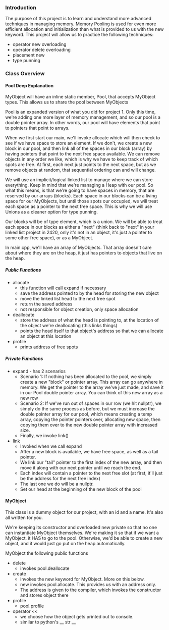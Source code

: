 ### Introduction

The purpose of this project is to learn and understand more advanced techniques in managing memory. Memory Pooling is used for even more efficient allocation and initialization than what is provided to us with the new keyword. This project will allow us to practice the following techniques:

- operator new overloading
- operator delete overloading
- placement new
- type punning

### Class Overview

#### Pool Deep Explanation

MyObject will have an inline static member, Pool, that accepts MyObject types. This allows us to share the pool between MyObjects

Pool is an expanded version of what you did for project 1. Only this time, we're adding one more layer of memory management, and so our pool is a double pointer array. In other words, our pool will have elements that point to pointers that point to arrays. 

When we first start our main, we'll invoke allocate which will then check to see if we have space to store an element. If we don't, we create a new block in our pool, and then link all of the spaces in our block (array) by having pointers that point to the next free space available. We can remove objects in any order we like, which is why we have to keep track of which spots are free. At first, each next just points to the next space, but as we remove objects at random, that sequential ordering can and will change.

We will use an implicit/logical linked list to manage where we can store everything. Keep in mind that we're managing a Heap with our pool. So what this means, is that we're going to have spaces in memory, that are reserved by our arrays (blocks). Each space in our blocks can be a living space for our MyObjects, but until those spots our occupied, we will treat each space as a pointer to the next free space. This is why we will use Unions as a cleaner option for type punning.

Our blocks will be of type element, which is a union. We will be able to treat each space in our blocks as either a "next" (think back to "next" in your linked list project in 2420, only it's not in an object, it's just a pointer to some other free space), or as a MyObject. 

In main.cpp, we'll have an array of MyObjects. That array doesn't care about where they are on the heap, it just has pointers to objects that live on the heap.

##### Public Functions

- allocate
	- this function will call expand if necessary
	- save the address pointed to by the head for storing the new object
	- move the linked list head to the next free spot 
	- return the saved address
	- not responsible for object creation, only space allocation
- deallocate
	- store the address of what the head is pointing to, at the location of the object we're deallocating (this links things)
	- points the head itself to that object's address so that we can allocate an object at this location
- profile
	- prints address of free spots 

##### Private Functions

- expand - has 2 scenarios
	- Scenario 1: If nothing has been allocated to the pool, we simply create a new "block" or pointer array. This array can go anywhere in memory. We get the pointer to the array we've just made, and save it in our Pool double pointer array. You can think of this new array as a new row
	- Scenario 2: If we've run out of spaces in our row (we hit nullptr), we simply do the same process as before, but we must increase the double pointer array for our pool, which means creating a temp array, copying the pointer pointers over, allocating new space, then copying them over to the new double pointer array with increased size.
	- Finally, we invoke link()
- link
	- Invoked when we call expand
	- After a new block is available, we have free space, as well as a tail pointer.
	- We link our "tail" pointer to the first index of the new array, and then move it along with our next pointer until we reach the end.
	- Each index will contain a pointer to the next free slot (at first, it'll just be the address for the next free index)
	- The last one we do will be a nullptr.
	- Set our head at the beginning of the new block of the pool

#### MyObject

This class is a dummy object for our project, with an id and a name. It's also all written for you.

We're keeping its constructor and overloaded new private so that no one can instantiate MyObject themselves. We're making it so that if we want a MyObject, it HAS to go to the pool. Otherwise, we'd be able to create a new object, and it would just go put on the heap automatically. 

MyObject the following public functions

- delete
	- invokes pool.deallocate
- create
	- invokes the new keyword for MyObject. More on this below.
	- new invokes pool.allocate. This provides us with an address only. 
	- The address is given to the compiler, which invokes the constructor and stores object there
- profile
	- pool.profile
- operator <<
	- we choose how the object gets printed out to console.
	- similar to python's __ str __ 